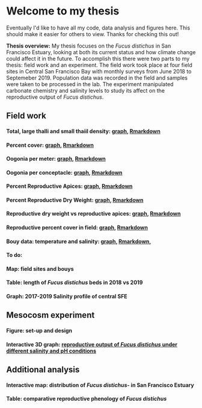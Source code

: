 # Welcome to my thesis

Eventually I'd like to have all my code, data analysis and figures here. This should make it easier for others to view. Thanks for checking this out!

**Thesis overview:** My thesis focuses on the _Fucus distichus_ in San Francisco Estuary, looking at both its current status and how climate change could affect it in the future. To accomplish this there were two parts to my thesis: field work and an experiment. The field work took place at four field sites in Central San Francisco Bay with monthly surveys from June 2018 to Septemeber 2019. Population data was recorded in the field and samples were taken to be processed in the lab. The experiment manipulated carbonate chemistry and salinity levels to study its affect on the reproductive output of _Fucus distichus_.
## Field work
#### Total, large thalli and small thaiil density: [graph](https://cmwegener.github.io/thesis/density_graph.png), [Rmarkdown](https://cmwegener.github.io/thesis/all_density.html)
#### Percent cover: [graph](https://cmwegener.github.io/thesis/percentcover.png), [Rmarkdown](https://cmwegener.github.io/thesis/percentcover.html)
#### Oogonia per meter: [graph](https://cmwegener.github.io/thesis/oogonia_per_meter.png), [Rmarkdown](https://cmwegener.github.io/thesis/oogonia_per_meter.html)
#### Oogonia per conceptacle: [graph](https://cmwegener.github.io/thesis/oogonia_per_conceptacle.png), [Rmarkdown](https://cmwegener.github.io/thesis/oogonia_per_conceptacle.html)
#### Percent Reproductive Apices: [graph](https://cmwegener.github.io/thesis/percent_ra.png), [Rmarkdown](https://cmwegener.github.io/thesis/percent_ra.html)
#### Percent Reproductive Dry Weight: [graph](https://cmwegener.github.io/thesis/percent_repro_dryweight.png), [Rmarkdown](https://cmwegener.github.io/thesis/percent_repro_dryweight.html)
#### Reproductive dry weight vs reproductive apices: [graph](https://cmwegener.github.io/thesis/drw_vs_ra.png), [Rmarkdown](https://cmwegener.github.io/thesis/drw_vs_ra.html)
#### Reproductive percent cover in field: [graph](https://cmwegener.github.io/thesis/repro_state.png), [Rmarkdown](https://cmwegener.github.io/thesis/repro_state.html)
#### Bouy data: temperature and salinity: [graph](https://cmwegener.github.io/thesis/bouy_data_all.png), [Rmarkdown](https://cmwegener.github.io/thesis/bouy_data_all.html), 

#### To do:
#### Map: field sites and bouys 
#### Table: length of _Fucus distichus_ beds in 2018 vs 2019
#### Graph: 2017-2019 Salinity profile of central SFE
## Mesocosm experiment
#### Figure: set-up and design
#### Interactive 3D graph: [reproductive output of _Fucus distichus_ under different salinity and pH conditions](test/try.html)
## Additional analysis
#### Interactive map: distribution of _Fucus distichus-_ in San Francisco Estuary
#### Table: comparative reproductive phenology of _Fucus distichus_
